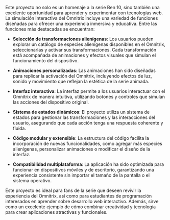 Este proyecto no solo es un homenaje a la serie Ben 10, sino también una excelente oportunidad para aprender y experimentar con tecnologías web. La simulación interactiva del Omnitrix incluye una variedad de funciones diseñadas para ofrecer una experiencia inmersiva y educativa. Entre las funciones más destacadas se encuentran:

- **Selección de transformaciones alienígenas**: Los usuarios pueden explorar un catálogo de especies alienígenas disponibles en el Omnitrix, seleccionarlas y activar sus transformaciones. Cada transformación está acompañada de animaciones y efectos visuales que simulan el funcionamiento del dispositivo.

- **Animaciones personalizadas**: Las animaciones han sido diseñadas para replicar la activación del Omnitrix, incluyendo efectos de luz, sonido y movimiento que reflejan la estética de la serie animada.

- **Interfaz interactiva**: La interfaz permite a los usuarios interactuar con el Omnitrix de manera intuitiva, utilizando botones y controles que simulan las acciones del dispositivo original.

- **Sistema de estados dinámicos**: El proyecto utiliza un sistema de estados para gestionar las transformaciones y las interacciones del usuario, asegurando que cada acción tenga una respuesta coherente y fluida.

- **Código modular y extensible**: La estructura del código facilita la incorporación de nuevas funcionalidades, como agregar más especies alienígenas, personalizar animaciones o modificar el diseño de la interfaz.

- **Compatibilidad multiplataforma**: La aplicación ha sido optimizada para funcionar en dispositivos móviles y de escritorio, garantizando una experiencia consistente sin importar el tamaño de la pantalla o el sistema operativo.

Este proyecto es ideal para fans de la serie que deseen revivir la experiencia del Omnitrix, así como para estudiantes de programación interesados en aprender sobre desarrollo web interactivo. Además, sirve como un excelente ejemplo de cómo combinar creatividad y tecnología para crear aplicaciones atractivas y funcionales.
